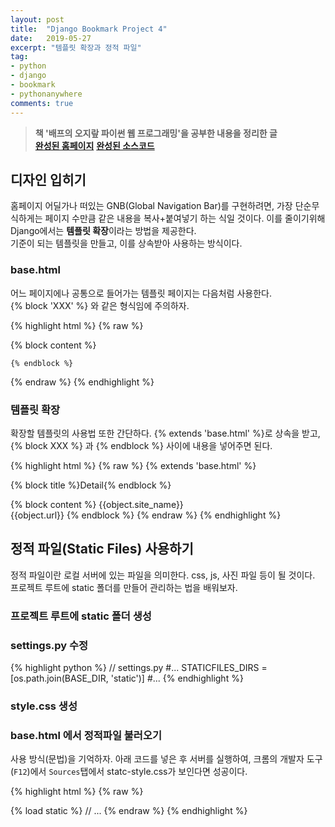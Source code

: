 ```yaml
---
layout: post
title:  "Django Bookmark Project 4"
date:   2019-05-27
excerpt: "템플릿 확장과 정적 파일"
tag:
- python
- django
- bookmark
- pythonanywhere
comments: true
---
```


> **책 '배프의 오지랖 파이썬 웹 프로그래밍'을 공부한 내용을 정리한 글**<br>
> **<a href="http://glowingedge.pythonanywhere.com/bookmark/">완성된 홈페이지</a>**
>**<a href="https://github.com/glowingEdge/bookmark">완성된 소스코드</a>**

## 디자인 입히기

홈페이지 어딜가나 떠있는 GNB(Global Navigation Bar)를 구현하려면, 가장 단순무식하게는 페이지 수만큼 같은 내용을 복사+붙여넣기 하는 식일 것이다. 이를 줄이기위해 Django에서는 **템플릿 확장**이라는 방법을 제공한다.<br>
기준이 되는 템플릿을 만들고, 이를 상속받아 사용하는 방식이다.

### base.html

어느 페이지에나 공통으로 들어가는 템플릿 페이지는 다음처럼 사용한다.<br>
{% block 'XXX' %} 와 같은 형식임에 주의하자.

{% highlight html %}
{% raw %}
<!DOCTYPE html>
<html lang="en">
<head>
    <meta charset="UTF-8">
    <title>{% block title %}{% endblock %}</title>
</head>
<body>
    {% block content %}

    {% endblock %}
</body>
</html>
{% endraw %}
{% endhighlight %}

### 템플릿 확장

확장할 템플릿의 사용법 또한 간단하다. {% extends 'base.html' %}로 상속을 받고,
{% block XXX %} 과 {% endblock %} 사이에 내용을 넣어주면 된다.

{% highlight html %}
{% raw %}
{% extends 'base.html' %}

{% block title %}Detail{% endblock %}

{% block content %}
    {{object.site_name}}<br/>
    {{object.url}}
{% endblock %}
{% endraw %}
{% endhighlight %}

## 정적 파일(Static Files) 사용하기

정적 파일이란 로컬 서버에 있는 파일을 의미한다. css, js, 사진 파일 등이 될 것이다.<br>
프로젝트 루트에 static 폴더를 만들어 관리하는 법을 배워보자.<br>

### 프로젝트 루트에 static 폴더 생성

### settings.py 수정
{% highlight python %}
// settings.py
#...
STATICFILES_DIRS = [os.path.join(BASE_DIR, 'static')]
#...
{% endhighlight %}

### style.css 생성

### base.html 에서 정적파일 불러오기

사용 방식(문법)을 기억하자. 아래 코드를 넣은 후 서버를 실행하여, 크롬의 개발자 도구(`F12`)에서 `Sources`탭에서 statc-style.css가 보인다면 성공이다.

{% highlight html %}
{% raw %}
<head>
    {% load static %}
    <link rel="stylesheet" href="{% static 'style.css' %}">
    // ...
</head>
{% endraw %}
{% endhighlight %}

